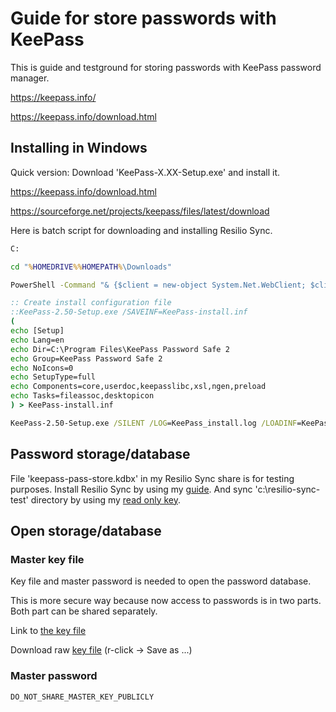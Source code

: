
# Guide for store passwords with KeePass
This is guide and testground for storing passwords with KeePass password manager.

  https://keepass.info/

  https://keepass.info/download.html


## Installing in Windows

Quick version:
Download 'KeePass-X.XX-Setup.exe' and install it.

  https://keepass.info/download.html

  https://sourceforge.net/projects/keepass/files/latest/download


Here is batch script for downloading and installing Resilio Sync.

```bat
C:

cd "%HOMEDRIVE%%HOMEPATH%\Downloads"

PowerShell -Command "& {$client = new-object System.Net.WebClient; $client.DownloadFile('https://downloads.sourceforge.net/project/keepass/KeePass%202.x/2.50/KeePass-2.50-Setup.exe','.\KeePass-2.50-Setup.exe')}"

:: Create install configuration file
::KeePass-2.50-Setup.exe /SAVEINF=KeePass-install.inf
(
echo [Setup]
echo Lang=en
echo Dir=C:\Program Files\KeePass Password Safe 2
echo Group=KeePass Password Safe 2
echo NoIcons=0
echo SetupType=full
echo Components=core,userdoc,keepasslibc,xsl,ngen,preload
echo Tasks=fileassoc,desktopicon
) > KeePass-install.inf

KeePass-2.50-Setup.exe /SILENT /LOG=KeePass_install.log /LOADINF=KeePass-install.inf
```

## Password storage/database

File 'keepass-pass-store.kdbx' in my Resilio Sync share is for testing purposes.
Install Resilio Sync by using my [guide](https://github.com/lordmikefin/resilio-sync-guide).
And sync 'c:\resilio-sync-test' directory by using my [read only key](https://github.com/lordmikefin/resilio-sync-guide/blob/main/sync/with-key.md).


## Open storage/database

### Master key file

Key file and master password is needed to open the password database.

This is more secure way because now access to passwords is in two parts.
Both part can be shared separately.

Link to [the key file](./keepass-pass-store.keyx)

Download raw [key file](https://raw.githubusercontent.com/lordmikefin/keepass-guide/main/keepass-pass-store.keyx)
 (r-click -> Save as ...)


### Master password
```
DO_NOT_SHARE_MASTER_KEY_PUBLICLY
```


